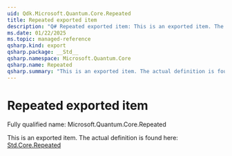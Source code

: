 ```yaml
---
uid: Qdk.Microsoft.Quantum.Core.Repeated
title: Repeated exported item
description: "Q# Repeated exported item: This is an exported item. The actual definition is found here: [Std.Core.Repeated](xref:Qdk.Std.Core.Repeated)"
ms.date: 01/22/2025
ms.topic: managed-reference
qsharp.kind: export
qsharp.package: __Std__
qsharp.namespace: Microsoft.Quantum.Core
qsharp.name: Repeated
qsharp.summary: "This is an exported item. The actual definition is found here: [Std.Core.Repeated](xref:Qdk.Std.Core.Repeated)"
---
```


# Repeated exported item

Fully qualified name: Microsoft.Quantum.Core.Repeated

This is an exported item. The actual definition is found here: [Std.Core.Repeated](xref:Qdk.Std.Core.Repeated)
